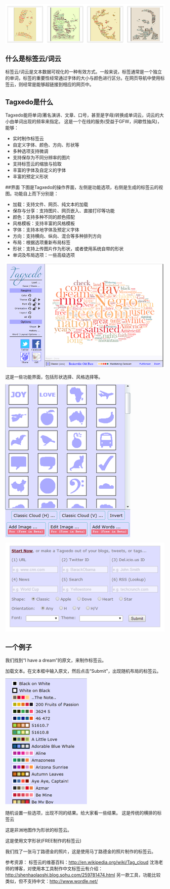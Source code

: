 
![](001.png)
## 什么是标签云/词云
标签云/词云是文本数据可视化的一种有效方式。一般来说，标签通常是一个独立的单词，标签的重要性经常通过字体的大小与颜色进行区分。在网页导航中使用标签云，则经常是能够超链接到相应的网页中。

## Tagxedo是什么
Tagxedo能将单词(著名演讲、文章、口号，甚至是字母)转换成单词云，词云的大小由单词出现的频率来指定。
这是一个在线的服务(受益于GFW，间歇性抽风)，能够：
* 实时制作标签云
* 自定义字体、颜色、方向、形状等
* 多种选项支持微调
* 支持保存为不同分辨率的图片
* 支持标签云的缩放与拾取
* 丰富的字体及自定义的字体
* 丰富的预定义形状

##界面
下图是Tagxedo的操作界面，左侧是功能选项，右侧是生成的标签云的视图。功能自上而下分别是：
* 加载：支持文件、网页、纯文本的加载
* 保存与分享：支持图片、网页嵌入、直接打印等功能
* 颜色：支持多种不同的颜色搭配
* 风格模板：支持丰富的风格模板
* 字体：支持本地字体及预定义字体
* 方向：支持横向、纵向、混合等多种排列方向
* 布局：根据选项重新布局标签
* 形状：支持上传图片作为形状，或者使用系统自带的形状
* 单词及布局选项：一些高级选项

![](002ui.png)

这是一些功能界面，包括形状选择、风格选择等。

![](003shape.png)

![](004tagxedo.png)

## 一个例子
我们找到“I have a dream”的原文，来制作标签云。

加载文本。在文本框中输入原文，然后点击“Submit”，出现随机布局的标签云。

![](005theme.png)


随机设置一些选项，出现不同的结果。给大家看一些结果。
这是传统的横排的标签云


这是非洲地图作为形状的标签云。


这是使用文字形状(FREE制作的标签云)



我们找了一张马丁路德金的照片，这是使用马丁路德金的照片制作的标签云。





参考资源：
标签云的维基百科：http://en.wikipedia.org/wiki/Tag_cloud
沈浩老师的博客，对使用本工具制作中文标签云有介绍：http://shenhaolaoshi.blog.sohu.com/259781474.html
另一款工具，功能比较类似，但不支持中文：http://www.wordle.net/
